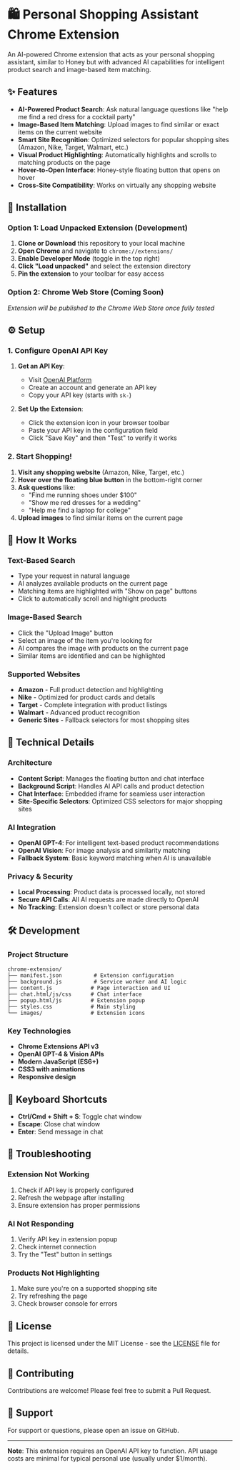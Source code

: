 # 🛍️ Personal Shopping Assistant Chrome Extension

An AI-powered Chrome extension that acts as your personal shopping assistant, similar to Honey but with advanced AI capabilities for intelligent product search and image-based item matching.

## ✨ Features

- **AI-Powered Product Search**: Ask natural language questions like "help me find a red dress for a cocktail party"
- **Image-Based Item Matching**: Upload images to find similar or exact items on the current website
- **Smart Site Recognition**: Optimized selectors for popular shopping sites (Amazon, Nike, Target, Walmart, etc.)
- **Visual Product Highlighting**: Automatically highlights and scrolls to matching products on the page
- **Hover-to-Open Interface**: Honey-style floating button that opens on hover
- **Cross-Site Compatibility**: Works on virtually any shopping website

## 🚀 Installation

### Option 1: Load Unpacked Extension (Development)

1. **Clone or Download** this repository to your local machine
2. **Open Chrome** and navigate to `chrome://extensions/`
3. **Enable Developer Mode** (toggle in the top right)
4. **Click "Load unpacked"** and select the extension directory
5. **Pin the extension** to your toolbar for easy access

### Option 2: Chrome Web Store (Coming Soon)
*Extension will be published to the Chrome Web Store once fully tested*

## ⚙️ Setup

### 1. Configure OpenAI API Key

1. **Get an API Key**:
   - Visit [OpenAI Platform](https://platform.openai.com/api-keys)
   - Create an account and generate an API key
   - Copy your API key (starts with `sk-`)

2. **Set Up the Extension**:
   - Click the extension icon in your browser toolbar
   - Paste your API key in the configuration field
   - Click "Save Key" and then "Test" to verify it works

### 2. Start Shopping!

1. **Visit any shopping website** (Amazon, Nike, Target, etc.)
2. **Hover over the floating blue button** in the bottom-right corner
3. **Ask questions** like:
   - "Find me running shoes under $100"
   - "Show me red dresses for a wedding"
   - "Help me find a laptop for college"
4. **Upload images** to find similar items on the current page

## 🎯 How It Works

### Text-Based Search
- Type your request in natural language
- AI analyzes available products on the current page
- Matching items are highlighted with "Show on page" buttons
- Click to automatically scroll and highlight products

### Image-Based Search
- Click the "Upload Image" button
- Select an image of the item you're looking for
- AI compares the image with products on the current page
- Similar items are identified and can be highlighted

### Supported Websites
- **Amazon** - Full product detection and highlighting
- **Nike** - Optimized for product cards and details
- **Target** - Complete integration with product listings
- **Walmart** - Advanced product recognition
- **Generic Sites** - Fallback selectors for most shopping sites

## 🔧 Technical Details

### Architecture
- **Content Script**: Manages the floating button and chat interface
- **Background Script**: Handles AI API calls and product detection
- **Chat Interface**: Embedded iframe for seamless user interaction
- **Site-Specific Selectors**: Optimized CSS selectors for major shopping sites

### AI Integration
- **OpenAI GPT-4**: For intelligent text-based product recommendations
- **OpenAI Vision**: For image analysis and similarity matching
- **Fallback System**: Basic keyword matching when AI is unavailable

### Privacy & Security
- **Local Processing**: Product data is processed locally, not stored
- **Secure API Calls**: All AI requests are made directly to OpenAI
- **No Tracking**: Extension doesn't collect or store personal data

## 🛠️ Development

### Project Structure
```
chrome-extension/
├── manifest.json          # Extension configuration
├── background.js          # Service worker and AI logic
├── content.js            # Page interaction and UI
├── chat.html/js/css      # Chat interface
├── popup.html/js         # Extension popup
├── styles.css            # Main styling
└── images/               # Extension icons
```

### Key Technologies
- **Chrome Extensions API v3**
- **OpenAI GPT-4 & Vision APIs**
- **Modern JavaScript (ES6+)**
- **CSS3 with animations**
- **Responsive design**

## 🔑 Keyboard Shortcuts
- **Ctrl/Cmd + Shift + S**: Toggle chat window
- **Escape**: Close chat window
- **Enter**: Send message in chat

## 🐛 Troubleshooting

### Extension Not Working
1. Check if API key is properly configured
2. Refresh the webpage after installing
3. Ensure extension has proper permissions

### AI Not Responding
1. Verify API key in extension popup
2. Check internet connection
3. Try the "Test" button in settings

### Products Not Highlighting
1. Make sure you're on a supported shopping site
2. Try refreshing the page
3. Check browser console for errors

## 📝 License

This project is licensed under the MIT License - see the [LICENSE](LICENSE) file for details.

## 🤝 Contributing

Contributions are welcome! Please feel free to submit a Pull Request.

## 📧 Support

For support or questions, please open an issue on GitHub.

---

**Note**: This extension requires an OpenAI API key to function. API usage costs are minimal for typical personal use (usually under $1/month). 